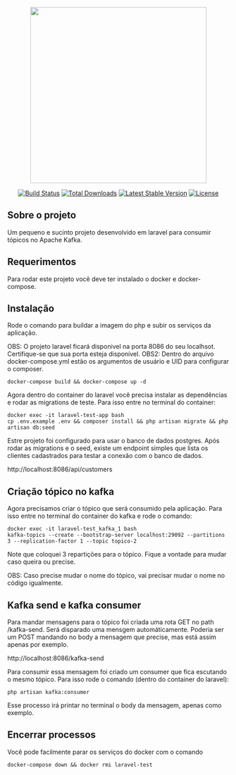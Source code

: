 <p align="center"><a href="https://laravel.com" target="_blank"><img src="https://raw.githubusercontent.com/laravel/art/master/logo-lockup/5%20SVG/2%20CMYK/1%20Full%20Color/laravel-logolockup-cmyk-red.svg" width="400"></a></p>

<p align="center">
<a href="https://travis-ci.org/laravel/framework"><img src="https://travis-ci.org/laravel/framework.svg" alt="Build Status"></a>
<a href="https://packagist.org/packages/laravel/framework"><img src="https://img.shields.io/packagist/dt/laravel/framework" alt="Total Downloads"></a>
<a href="https://packagist.org/packages/laravel/framework"><img src="https://img.shields.io/packagist/v/laravel/framework" alt="Latest Stable Version"></a>
<a href="https://packagist.org/packages/laravel/framework"><img src="https://img.shields.io/packagist/l/laravel/framework" alt="License"></a>
</p>

## Sobre o projeto

Um pequeno e sucinto projeto desenvolvido em laravel para consumir tópicos no Apache Kafka.

## Requerimentos

Para rodar este projeto você deve ter instalado o docker e docker-compose.

## Instalação

Rode o comando para buildar a imagem do php e subir os serviços da aplicação.

OBS: O projeto laravel ficará disponivel na porta 8086 do seu localhsot. Certifique-se que sua porta esteja disponível.
OBS2: Dentro do arquivo docker-compose.yml estão os argumentos de usuário e UID para configurar o composer.
```
docker-compose build && docker-compose up -d 
```

Agora dentro do container do laravel você precisa instalar as dependências e rodar as migrations de teste. Para isso entre no terminal do container:

```
docker exec -it laravel-test-app bash
cp .env.example .env && composer install && php artisan migrate && php artisan db:seed
```
Estre projeto foi configurado para usar o banco de dados postgres. Após rodar as migrations e o seed, existe um endpoint simples que lista os clientes cadastrados para testar a conexão com o banco de dados.

http://localhost:8086/api/customers

## Criação tópico no kafka

Agora precisamos criar o tópico que será consumido pela aplicação. Para isso entre no terminal do container do kafka e rode o comando:

```
docker exec -it laravel-test_kafka_1 bash
kafka-topics --create --bootstrap-server localhost:29092 --partitions 3 --replication-factor 1 --topic topico-2
```
Note que coloquei 3 repartições para o tópico. Fique a vontade para mudar caso queira ou precise.

OBS: Caso precise mudar o nome do tópico, vai precisar mudar o nome no código igualmente.

## Kafka send e kafka consumer

Para mandar mensagens para o tópico foi criada uma rota GET no path /kafka-send. Será disparado uma mensgem automáticamente.
Poderia ser um POST mandando no body a mensagem que precise, mas está assim apenas por exemplo.

http://localhost:8086/kafka-send

Para consumir essa mensagem foi criado um consumer que fica escutando o mesmo tópico. Para isso rode o comando (dentro do container do laravel):

```
php artisan kafka:consumer
```

Esse processo irá printar no terminal o body da mensagem, apenas como exemplo.

## Encerrar processos

Você pode facilmente parar os serviços do docker com o comando
```
docker-compose down && docker rmi laravel-test
```
